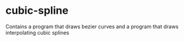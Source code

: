 # cubic-spline

Contains a program that draws bezier curves and a program that draws interpolating cubic splines
